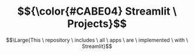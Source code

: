 # $${\color{#CABE04} Streamlit \ Projects}$$

$$\Large{This \ repository \ includes \ all \ apps \ are \ implemented \ with \ Streamlit}$$